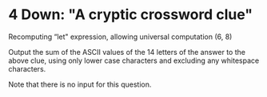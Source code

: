 # 4 Down: "A cryptic crossword clue"

$\textrm{Recomputing ``let" expression, allowing universal computation (6, 8)}$

Output the sum of the ASCII values of the 14 letters of the answer to the above clue, using only lower case characters and excluding any whitespace characters.

Note that there is no input for this question.

